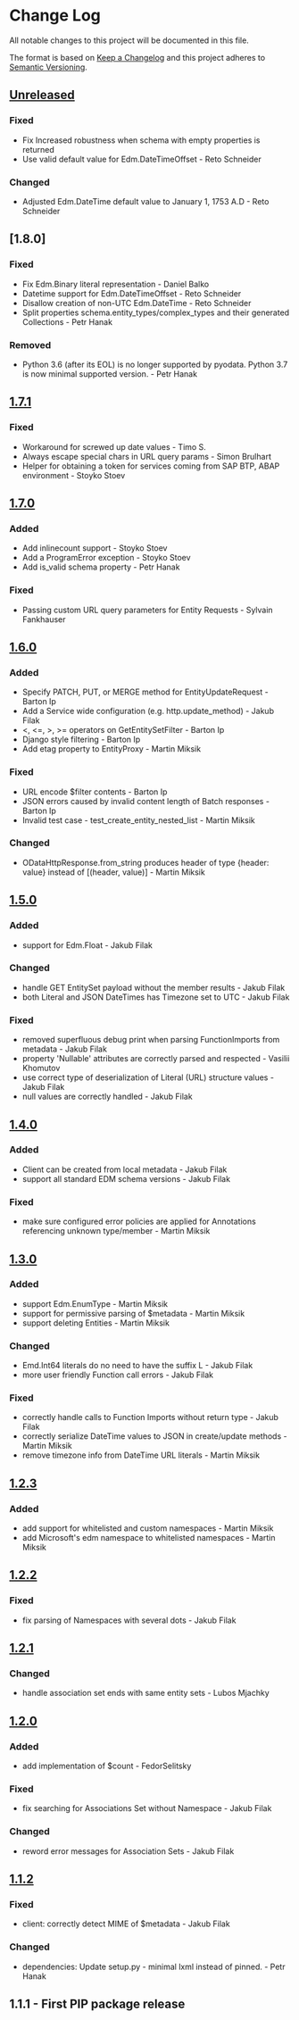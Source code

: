 # Change Log
All notable changes to this project will be documented in this file.

The format is based on [Keep a Changelog](http://keepachangelog.com/)
and this project adheres to [Semantic Versioning](http://semver.org/).

## [Unreleased]

### Fixed
- Fix Increased robustness when schema with empty properties is returned
- Use valid default value for Edm.DateTimeOffset - Reto Schneider

### Changed
- Adjusted Edm.DateTime default value to January 1, 1753 A.D - Reto Schneider

## [1.8.0]

### Fixed
- Fix Edm.Binary literal representation - Daniel Balko
- Datetime support for Edm.DateTimeOffset - Reto Schneider
- Disallow creation of non-UTC Edm.DateTime - Reto Schneider
- Split properties schema.entity_types/complex_types and their generated Collections - Petr Hanak

### Removed
- Python 3.6 (after its EOL) is no longer supported by pyodata. Python 3.7 is now minimal supported version. - Petr Hanak

## [1.7.1]

### Fixed
- Workaround for screwed up date values - Timo S.
- Always escape special chars in URL query params - Simon Brulhart
- Helper for obtaining a token for services coming from SAP BTP, ABAP environment - Stoyko Stoev

## [1.7.0]

### Added
- Add inlinecount support - Stoyko Stoev
- Add a ProgramError exception - Stoyko Stoev
- Add is_valid schema property - Petr Hanak

### Fixed
- Passing custom URL query parameters for Entity Requests - Sylvain Fankhauser

## [1.6.0]

### Added
- Specify PATCH, PUT, or MERGE method for EntityUpdateRequest - Barton Ip
- Add a Service wide configuration (e.g. http.update\_method) - Jakub Filak
- <, <=, >, >= operators on GetEntitySetFilter - Barton Ip
- Django style filtering - Barton Ip
- Add etag property to EntityProxy - Martin Miksik

### Fixed
- URL encode $filter contents - Barton Ip
- JSON errors caused by invalid content length of Batch responses - Barton Ip
- Invalid test case - test_create_entity_nested_list - Martin Miksik

### Changed
- ODataHttpResponse.from_string produces header of type {header: value} instead of [(header, value)] - Martin Miksik

## [1.5.0]

### Added
- support for Edm.Float - Jakub Filak

### Changed
- handle GET EntitySet payload without the member results - Jakub Filak
- both Literal and JSON DateTimes has Timezone set to UTC - Jakub Filak

### Fixed
- removed superfluous debug print when parsing FunctionImports from metadata - Jakub Filak
- property 'Nullable' attributes are correctly parsed and respected - Vasilii Khomutov
- use correct type of deserialization of Literal (URL) structure values - Jakub Filak
- null values are correctly handled - Jakub Filak

## [1.4.0]

### Added
- Client can be created from local metadata - Jakub Filak
- support all standard EDM schema versions - Jakub Filak

### Fixed
- make sure configured error policies are applied for Annotations referencing
  unknown type/member - Martin Miksik

## [1.3.0]

### Added
- support Edm.EnumType - Martin Miksik
- support for permissive parsing of $metadata - Martin Miksik
- support deleting Entities - Martin Miksik

### Changed
- Emd.Int64 literals do no need to have the suffix L - Jakub Filak
- more user friendly Function call errors - Jakub Filak

### Fixed
- correctly handle calls to Function Imports without return type - Jakub Filak
- correctly serialize DateTime values to JSON in create/update methods - Martin Miksik
- remove timezone info from DateTime URL literals - Martin Miksik

## [1.2.3]

### Added
- add support for whitelisted and custom namespaces - Martin Miksik
- add Microsoft's edm namespace to whitelisted namespaces - Martin Miksik

## [1.2.2]

### Fixed
- fix parsing of Namespaces with several dots - Jakub Filak

## [1.2.1]

### Changed
- handle association set ends with same entity sets - Lubos Mjachky

## [1.2.0]

### Added
- add implementation of $count - FedorSelitsky

### Fixed
- fix searching for Associations Set without Namespace - Jakub Filak

### Changed
- reword error messages for Association Sets - Jakub Filak

## [1.1.2]

### Fixed
- client: correctly detect MIME of $metadata - Jakub Filak

### Changed
- dependencies: Update setup.py - minimal lxml instead of pinned. - Petr Hanak

## 1.1.1 - First PIP package release

[Unreleased]: https://github.com/SAP/python-pyodata/compare/1.7.1...HEAD
[1.7.1]: https://github.com/SAP/python-pyodata/compare/1.7.0...1.7.1
[1.7.0]: https://github.com/SAP/python-pyodata/compare/1.6.0...1.7.0
[1.6.0]: https://github.com/SAP/python-pyodata/compare/1.5.0...1.6.0
[1.5.0]: https://github.com/SAP/python-pyodata/compare/1.4.0...1.5.0
[1.4.0]: https://github.com/SAP/python-pyodata/compare/1.3.0...1.4.0
[1.3.0]: https://github.com/SAP/python-pyodata/compare/1.2.3...1.3.0
[1.2.3]: https://github.com/SAP/python-pyodata/compare/1.2.2...1.2.3
[1.2.2]: https://github.com/SAP/python-pyodata/compare/1.2.1...1.2.2
[1.2.1]: https://github.com/SAP/python-pyodata/compare/1.2.0...1.2.1
[1.2.0]: https://github.com/SAP/python-pyodata/compare/1.1.2...1.2.0
[1.1.2]: https://github.com/SAP/python-pyodata/compare/1.1.1...1.1.2
